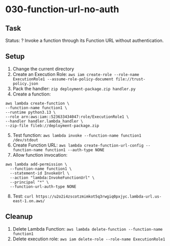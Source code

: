 # 030-function-url-no-auth

## Task
Status: ?
Invoke a function through its Function URL without authentication.

## Setup
1. Change the current directory
2. Create an Execution Role: `aws iam create-role --role-name ExecutionRole1 --assume-role-policy-document file://trust-policy.json`
3. Pack the handler: `zip deployment-package.zip handler.py`
4. Create a function:
```shell
aws lambda create-function \
--function-name function1 \
--runtime python3.13 \
--role arn:aws:iam::523633434047:role/ExecutionRole1 \
--handler handler.lambda_handler \
--zip-file fileb://deployment-package.zip
```
5. Test function: `aws lambda invoke --function-name function1 /dev/stdout`
6. Create Function URL: `aws lambda create-function-url-config --function-name function1 --auth-type NONE`
7. Allow function invocation: 
```shell
aws lambda add-permission \
  --function-name function1 \
  --statement-id InvokeUrl \
  --action "lambda:InvokeFunctionUrl" \
  --principal "*" \
  --function-url-auth-type NONE
```
8. Test: `curl https://u2o2i4zscotzmimkot5q3rwgiq0pxjyc.lambda-url.us-east-1.on.aws/`

## Cleanup
1. Delete Lambda Function: `aws lambda delete-function --function-name function1`
2. Delete execution role: `aws iam delete-role --role-name ExecutionRole1`
